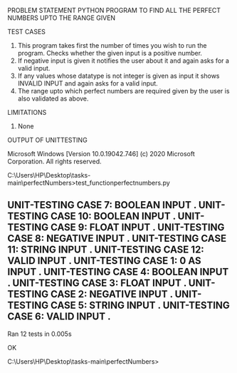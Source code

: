 PROBLEM STATEMENT
PYTHON PROGRAM TO FIND ALL THE PERFECT NUMBERS UPTO THE RANGE GIVEN

TEST CASES
1. This program takes first the number of times you wish to run the program. Checks whether the given input is a positive number.
2. If negative input is given it notifies the user about it and again asks for a valid input.
3. If any values whose datatype is not integer is given as input it shows INVALID INPUT and again asks for a valid input.
4. The range upto which perfect numbers are required given by the user is also validated as above.

LIMITATIONS
1. None

OUTPUT OF UNITTESTING

Microsoft Windows [Version 10.0.19042.746]
(c) 2020 Microsoft Corporation. All rights reserved.

C:\Users\HP\Desktop\tasks-main\perfectNumbers>test_functionperfectnumbers.py

UNIT-TESTING CASE 7: BOOLEAN INPUT
.
UNIT-TESTING CASE 10: BOOLEAN INPUT
.
UNIT-TESTING CASE 9: FLOAT INPUT
.
UNIT-TESTING CASE 8: NEGATIVE INPUT
.
UNIT-TESTING CASE 11: STRING INPUT
.
UNIT-TESTING CASE 12: VALID INPUT
.
UNIT-TESTING CASE 1: 0 AS INPUT
.
UNIT-TESTING CASE 4: BOOLEAN INPUT
.
UNIT-TESTING CASE 3: FLOAT INPUT
.
UNIT-TESTING CASE 2: NEGATIVE INPUT
.
UNIT-TESTING CASE 5: STRING INPUT
.
UNIT-TESTING CASE 6: VALID INPUT
.
----------------------------------------------------------------------
Ran 12 tests in 0.005s

OK

C:\Users\HP\Desktop\tasks-main\perfectNumbers>